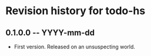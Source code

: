 # Revision history for todo-hs

## 0.1.0.0  -- YYYY-mm-dd

* First version. Released on an unsuspecting world.
